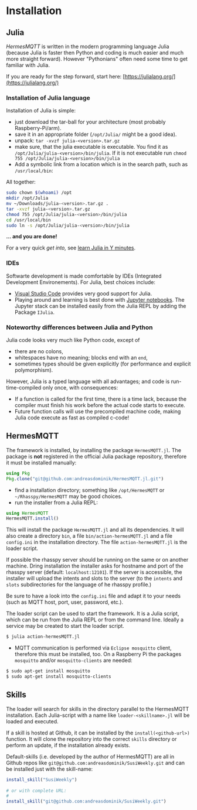 # Installation

## Julia

*HermesMQTT* is written in the
modern programming language Julia (because Julia is faster
then Python and coding is much easier and much more straight forward).
However "Pythonians" often need some time to get familiar with Julia.

If you are ready for the step forward, start here:
[https://julialang.org/](https://julialang.org/)

### Installation of Julia language

Installation of Julia is simple:
* just download the tar-ball for
  your architecture (most probably Raspberry-Pi/arm).
* save it in an appropriate folder (`/opt/Julia/` might be a good idea).
* unpack: `tar -xvzf julia-<version>.tar.gz`
* make sure, that the julia executable is executable. You find it
  as `/opt/Julia/julia-<version>/bin/julia`.
  If it is not executable run `chmod 755 /opt/Julia/julia-<version>/bin/julia`
* Add a symbolic link from a location which is in the search path, such as
  `/usr/local/bin`:

All together:

```sh
sudo chown $(whoami) /opt    
mkdir /opt/Julia    
mv ~/Downloads/julia-<version>.tar.gz .    
tar -xvzf julia-<version>.tar.gz    
chmod 755 /opt/Julia/julia-<version>/bin/julia    
cd /usr/local/bin    
sudo ln -s /opt/Julia/julia-<version>/bin/julia    
```

  **... and you are done!**

  For a very quick *get into,* see
  [learn Julia in Y minutes](http://learnxinyminutes.com/docs/julia/).

### IDEs

Softwarte development is made comfortable by
IDEs (Integrated Development Environements). For Julia, best choices
include:

* [Visual Studio Code](https://code.visualstudio.com) 
  provides very good support for Julia.
* Playing around and learning is best done with
  [Jupyter notebooks](http://jupyter.org). The Jupyter stack can be installed
  easily from the Julia REPL by adding the Package `IJulia`.

### Noteworthy differences between Julia and Python

Julia code looks very much like Python code, except of
* there are no colons,
* whitespaces have no meaning; blocks end with an `end`,
* sometimes types should be given explicitly (for performance and
  explicit polymorphism).

However, Julia is a typed language with all advantages; and code is
run-time-compiled only once, with consequences:
* If a function is called for the first time, there is a time lack, because
  the compiler must finish his work before the actual code starts
  to execute.
* Future function calls will use the precompiled machine code, making Julia
  code execute as fast as compiled c-code!


## HermesMQTT

The framework is installed, by installing the package `HermesMQTT.jl`.
The package is **not** registered in the official Julia package
repository, therefore it must be installed manually:

```julia
using Pkg
Pkg.clone("git@github.com:andreasdominik/HermesMQTT.jl.git")
```

+ find a installation directory; 
  something like `/opt/HermesMQTT` or `~/Rhasspy/HermesMQTT` may be 
  good choices.
+ run the installer from a Julia REPL:

```julia
using HermesMQTT
HermesMQTT.install()
``` 
This will install the package `HermesMQTT.jl` and all its dependencies.
It will also create a directory `bin`, a file `bin/action-hermesMQTT.jl`
and a file `config.ini` 
in the installation directory. The file `action-hermesMQTT.jl` 
is the loader script.

If possible the rhasspy server should be running on the same 
or on another machine. Dring installation the installer asks for 
hostname and port of the rhasspy server (default: `localhost:12101`).
If the server is accessible, the installer will upload the
intents and slots to the server (to the `intents` and `slots` 
subdirectories for the language of he rhasspy profile.)

Be sure to have a look into the `config.ini` file and adapt it to your
needs (such as MQTT host, port, user, password, etc.).
  
The loader script can be used to start the framework. It is a
Julia script, which can be run from the Julia REPL or from the
command line. 
Ideally a service may be created to start the loader script.
  
```sh
$ julia action-hermesMQTT.jl
``` 

+ MQTT communication is performed via `Eclipse mosquitto` client,
  therefore this must be installed, too. On a Raspberry Pi the packages
  `mosquitto` and/or `mosquitto-clients` are needed:

```sh
$ sudo apt-get install mosquitto
$ sudo apt-get install mosquitto-clients
```

## Skills

The loader will search for skills in the directory parallel to the
HermesMQTT installation. Each Julia-script with a name like
`loader-<skillname>.jl` will be loaded and executed.

If a skill is hosted at Github, it can be installed by the
`install(<github-url>)` function. It will clone the repository into the
correct `skills` directory or perform an update, if the installation
already exists.

Default-skills (i.e. developed by the author of HermesMQTT) are all
in Github repos like `git@github.com:andreasdominik/SusiWeekly.git`
and can be installed just with the skill-name:

```julia
install_skill("SusiWeekly")
 
# or with complete URL:
#
install_skill("git@github.com:andreasdominik/SusiWeekly.git")
```

